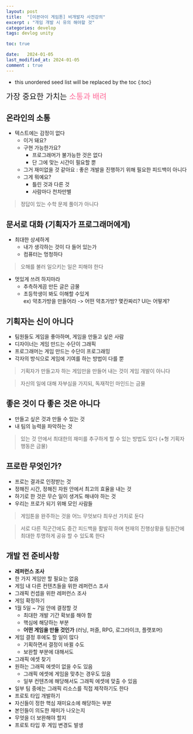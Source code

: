```yaml
---
layout: post
title:  "[이븐아이 게임톤] 비개발자 사전강의"
excerpt : "개임 개발 시 유의 해야할 것"
categories: develop
tags: devlog unity

toc: true

date:   2024-01-05
last_modified_at: 2024-01-05
comment : true
---
```


* this unordered seed list will be replaced by the toc
{:toc}  

<span style = "font-size:150%"> 가장 중요한 가치는 <span style="color:#FF6495ED"> 소통과 배려</span></span>

## 온라인의 소통
 - 텍스트에는 감정이 없다  
    - 이거 돼요?  
    - 구현 가능한가요?  
       - 프로그래머가 불가능한 것은 없다  
       - 단 그에 맞는 시간이 필요할 뿐    
    - 그거 재미없을 것 같아요 : 좋은 개발을 진행하기 위해 필요한 피드백이 아니다  
    - 그게 뭐예요?  
       - 틀린 것과 다른 것  
       - 사람마다 천차만별  

 > 정답이 있는 수학 문제 풀이가 아니다

## 문서로 대화 (기획자가 프로그래머에게)
 - 최대한 상세하게  
    - 내가 생각하는 것이 다 들어 있는가  
    - 컴퓨터는 멍청하다  

 > 오해를 불러 일으키는 일은 피해야 한다  

 - 멋있게 쓰려 하지마라  
    - 추측하게끔 만든 글은 금물  
    - 초등학생이 봐도 이해할 수있게  
    ex) 약초가방을 만들어라 -> 어떤 약초가방? 몇칸짜리? UI는 어떻게?  

## 기획자는 신이 아니다  
 - 팀원들도 게임을 좋아하며, 게임을 만들고 싶은 사람  
 - 디자이너는 게임 만드는 수단이 그래픽  
 - 프로그래머는 게임 만드는 수단이 프로그래밍  
 - 각자의 방식으로 게임에 기여를 하는 방법이 다를 뿐  

 > 기획자가 만들고자 하는 게임만을 만들어 내는 것이 게임 개발이 아니다  

 > 자신의 일에 대해 자부심을 가지되, 독재적인 마인드는 금물  

## 좋은 것이 다 좋은 것은 아니다
 - 만들고 싶은 것과 만들 수 있는 것
 - 내 팀의 능력을 파악하는 것  

 > 있는 것 안에서 최대한의 재미를 추구하게 할 수 있는 방법도 있다 (+형 기획자 행동은 금물)

## 프로란 무엇인가?
 - 프로는 결과로 인정받는 것  
 - 정해진 시간, 정해진 자원 안에서 최고의 효율을 내는 것  
 - 하기로 한 것은 무슨 일이 생겨도 해내야 하는 것  
 - 우리는 프로가 되기 위해 모인 사람들  

 > 게임톤을 완주하는 것을 어느 무엇보다 최우선 가치로 둔다  

 > 서로 다른 직군간에도 중간 피드백을 활발히 하며 현재의 진행상황을 팀원간에 최대한 투명하게 공유 할 수 있도록 한다

## 개발 전 준비사항
 - __레퍼런스 조사__  
  - 한 가지 게임만 할 필요는 없음  
  - 게임 내 다른 컨텐츠들을 위한 레퍼런스 조사  
  - 그래픽 컨셉을 위한 레퍼런스 조사  
 - 게임 확정하기  
  - 1월 5일 ~ 7일 안에 결정할 것  
     - 최대한 개발 기간 확보를 해야 함  
     - 핵심에 해당하는 부분  
     - __어떤 게임을 만들 것인가__ (러닝, 퍼즐, RPG, 로그라이크, 플랫포머)  
  - 게임 결정 후에도 할 일이 많다  
     - 기획하면서 결정이 바뀔 수도  
     - 보완할 부분에 대해서도  
 - 그래픽 에셋 찾기  
  - 원하는 그래픽 에셋이 없을 수도 있음  
     - 그래픽 에셋에 게임을 맞추는 경우도 있음
     - 일부 컨텐츠에 해당해서도 그래픽 에셋에 맞출 수 있음  
  - 일부 팀 중에는 그래픽 리소스를 직접 제작하기도 한다  
 - 프로토 타입 개발하기  
  - 자신들이 정한 핵심 재미요소에 해당하는 부분  
  - 본인들이 의도한 재미가 나오는지  
  - 무엇을 더 보완해야 할지  
  - 프로토 타입 후 게임 변경도 발생

